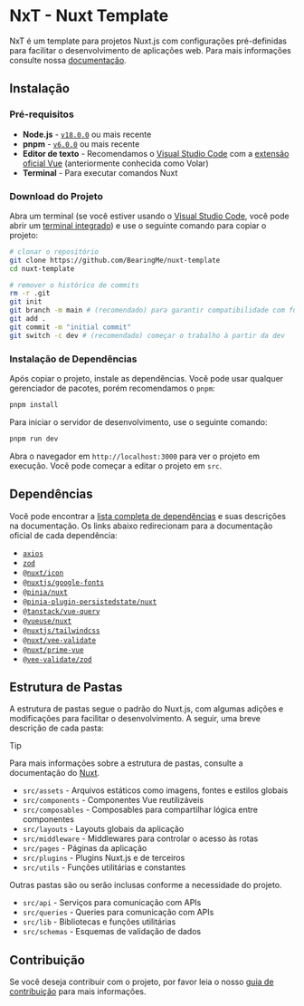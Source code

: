 # NxT - Nuxt Template

NxT é um template para projetos Nuxt.js com configurações pré-definidas para facilitar o desenvolvimento de aplicações web. Para mais informações consulte nossa [documentação](https://bearingme.github.io/nuxt-template/).

## Instalação

### Pré-requisitos

- **Node.js** - [`v18.0.0`](https://nodejs.org/en) ou mais recente
- **pnpm** - [`v6.0.0`](https://pnpm.io/) ou mais recente
- **Editor de texto** - Recomendamos o [Visual Studio Code](https://code.visualstudio.com/) com a [extensão oficial Vue](https://marketplace.visualstudio.com/items?itemName=Vue.volar) (anteriormente conhecida como Volar)
- **Terminal** - Para executar comandos Nuxt

### Download do Projeto

Abra um terminal (se você estiver usando o [Visual Studio Code](https://code.visualstudio.com), você pode abrir um [terminal integrado](https://code.visualstudio.com/docs/editor/integrated-terminal)) e use o seguinte comando para copiar o projeto:

```bash
# clonar o repositório
git clone https://github.com/BearingMe/nuxt-template
cd nuxt-template

# remover o histórico de commits
rm -r .git
git init
git branch -m main # (recomendado) para garantir compatibilidade com futuras pipelines
git add .
git commit -m "initial commit"
git switch -c dev # (recomendado) começar o trabalho à partir da dev
```

### Instalação de Dependências

Após copiar o projeto, instale as dependências. Você pode usar qualquer gerenciador de pacotes, porém recomendamos o `pnpm`:

```bash
pnpm install
```

Para iniciar o servidor de desenvolvimento, use o seguinte comando:

```bash
pnpm run dev
```

Abra o navegador em `http://localhost:3000` para ver o projeto em execução. Você pode começar a editar o projeto em `src`.

## Dependências

Você pode encontrar a [lista completa de dependências](https://bearingme.github.io/nuxt-template/docs/dependencies.html) e suas descrições na documentação. Os links abaixo redirecionam para a documentação oficial de cada dependência:

- [`axios`](https://axios-http.com/)
- [`zod`](https://zod.dev/)
- [`@nuxt/icon`](https://nuxt.com/modules/icon)
- [`@nuxtjs/google-fonts`](https://google-fonts.nuxtjs.org/)
- [`@pinia/nuxt`](https://pinia.vuejs.org/)
- [`@pinia-plugin-persistedstate/nuxt`](https://prazdevs.github.io/pinia-plugin-persistedstate/)
- [`@tanstack/vue-query`](https://tanstack.com/query/latest/docs/framework/react/overview)
- [`@vueuse/nuxt`](https://vueuse.org/guide/)
- [`@nuxtjs/tailwindcss`](https://tailwindcss.nuxtjs.org/)
- [`@nuxt/vee-validate`](https://nuxt.com/modules/vee-validate)
- [`@nuxt/prime-vue`](https://www.primefaces.org/)
- [`@vee-validate/zod`](https://vee-validate.logaretm.com/v4/guide/integrations/zod.html)

## Estrutura de Pastas

A estrutura de pastas segue o padrão do Nuxt.js, com algumas adições e modificações para facilitar o desenvolvimento. A seguir, uma breve descrição de cada pasta:

> [!TIP]
> Para mais informações sobre a estrutura de pastas, consulte a documentação do [Nuxt](https://nuxt.com/docs/guide/directory-structure/nuxt).

- `src/assets` - Arquivos estáticos como imagens, fontes e estilos globais
- `src/components` - Componentes Vue reutilizáveis
- `src/composables` - Composables para compartilhar lógica entre componentes
- `src/layouts` - Layouts globais da aplicação
- `src/middleware` - Middlewares para controlar o acesso às rotas
- `src/pages` - Páginas da aplicação
- `src/plugins` - Plugins Nuxt.js e de terceiros
- `src/utils` - Funções utilitárias e constantes

Outras pastas são ou serão inclusas conforme a necessidade do projeto.

- `src/api` - Serviços para comunicação com APIs
- `src/queries` - Queries para comunicação com APIs
- `src/lib` - Bibliotecas e funções utilitárias
- `src/schemas` - Esquemas de validação de dados

## Contribuição

Se você deseja contribuir com o projeto, por favor leia o nosso [guia de contribuição](https://github.com/BearingMe/nuxt-template/blob/main/CONTRIBUTING.md) para mais informações.
